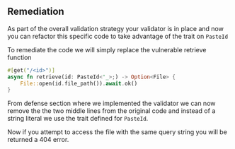 ## Remediation

As part of the overall validation strategy your validator is in place and now you can refactor this specific code to take advantage of the trait on `PasteId`

To remediate the code we will simply replace the vulnerable retrieve function

```rust
#[get("/<id>")]
async fn retrieve(id: PasteId<'_>;) -> Option<File> {
    File::open(id.file_path()).await.ok()
}
```

From defense section where we implemented the validator we can now remove the the two middle lines from the original code and instead of a string literal we use the trait defined for `PasteId`.  

Now if you attempt to access the file with the same query string you will be returned a 404 error.